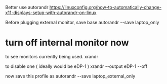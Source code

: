 

Better use autorandr
https://linuxconfig.org/how-to-automatically-change-x11-displays-setup-with-autorandr-on-linux

Before plugging external monitor, save base
autorandr --save laptop_only


# turn off internal monitor now
to see monitors currently being used.
xrandr

to disable one ( ideally would be eDP-1 )
xrandr --output eDP-1 --off


now save this profile as
autorandr --save laptop_external_only



